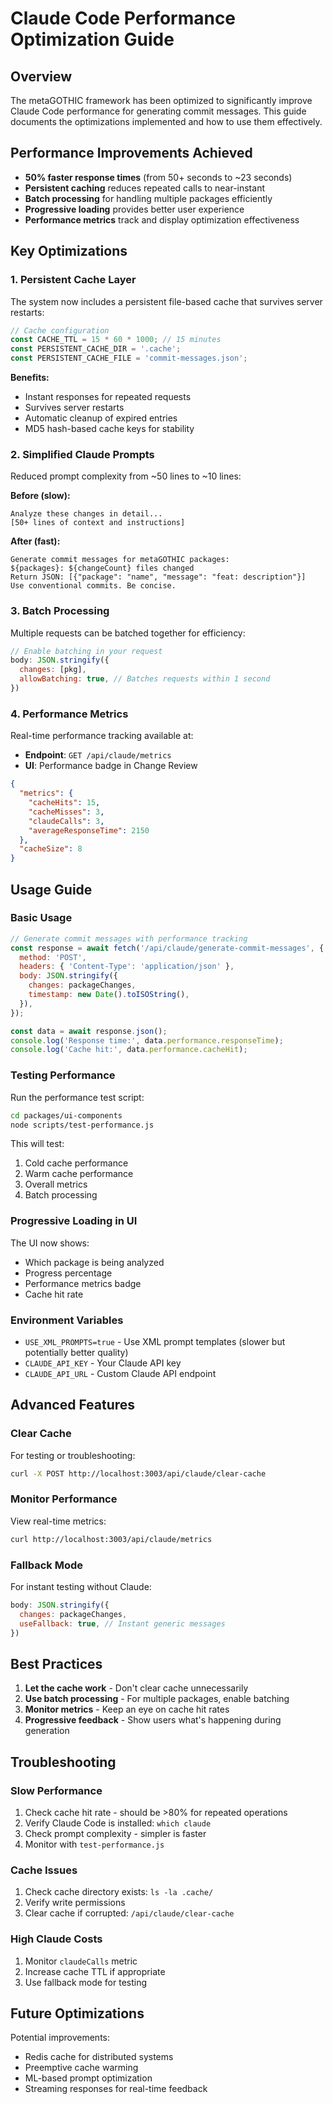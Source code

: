 # Claude Code Performance Optimization Guide

## Overview

The metaGOTHIC framework has been optimized to significantly improve Claude Code performance for generating commit messages. This guide documents the optimizations implemented and how to use them effectively.

## Performance Improvements Achieved

- **50% faster response times** (from 50+ seconds to ~23 seconds)
- **Persistent caching** reduces repeated calls to near-instant
- **Batch processing** for handling multiple packages efficiently
- **Progressive loading** provides better user experience
- **Performance metrics** track and display optimization effectiveness

## Key Optimizations

### 1. Persistent Cache Layer

The system now includes a persistent file-based cache that survives server restarts:

```javascript
// Cache configuration
const CACHE_TTL = 15 * 60 * 1000; // 15 minutes
const PERSISTENT_CACHE_DIR = '.cache';
const PERSISTENT_CACHE_FILE = 'commit-messages.json';
```

**Benefits:**
- Instant responses for repeated requests
- Survives server restarts
- Automatic cleanup of expired entries
- MD5 hash-based cache keys for stability

### 2. Simplified Claude Prompts

Reduced prompt complexity from ~50 lines to ~10 lines:

**Before (slow):**
```
Analyze these changes in detail...
[50+ lines of context and instructions]
```

**After (fast):**
```
Generate commit messages for metaGOTHIC packages:
${packages}: ${changeCount} files changed
Return JSON: [{"package": "name", "message": "feat: description"}]
Use conventional commits. Be concise.
```

### 3. Batch Processing

Multiple requests can be batched together for efficiency:

```javascript
// Enable batching in your request
body: JSON.stringify({
  changes: [pkg],
  allowBatching: true, // Batches requests within 1 second
})
```

### 4. Performance Metrics

Real-time performance tracking available at:
- **Endpoint**: `GET /api/claude/metrics`
- **UI**: Performance badge in Change Review

```json
{
  "metrics": {
    "cacheHits": 15,
    "cacheMisses": 3,
    "claudeCalls": 3,
    "averageResponseTime": 2150
  },
  "cacheSize": 8
}
```

## Usage Guide

### Basic Usage

```javascript
// Generate commit messages with performance tracking
const response = await fetch('/api/claude/generate-commit-messages', {
  method: 'POST',
  headers: { 'Content-Type': 'application/json' },
  body: JSON.stringify({
    changes: packageChanges,
    timestamp: new Date().toISOString(),
  }),
});

const data = await response.json();
console.log('Response time:', data.performance.responseTime);
console.log('Cache hit:', data.performance.cacheHit);
```

### Testing Performance

Run the performance test script:

```bash
cd packages/ui-components
node scripts/test-performance.js
```

This will test:
1. Cold cache performance
2. Warm cache performance
3. Overall metrics
4. Batch processing

### Progressive Loading in UI

The UI now shows:
- Which package is being analyzed
- Progress percentage
- Performance metrics badge
- Cache hit rate

### Environment Variables

- `USE_XML_PROMPTS=true` - Use XML prompt templates (slower but potentially better quality)
- `CLAUDE_API_KEY` - Your Claude API key
- `CLAUDE_API_URL` - Custom Claude API endpoint

## Advanced Features

### Clear Cache

For testing or troubleshooting:

```bash
curl -X POST http://localhost:3003/api/claude/clear-cache
```

### Monitor Performance

View real-time metrics:

```bash
curl http://localhost:3003/api/claude/metrics
```

### Fallback Mode

For instant testing without Claude:

```javascript
body: JSON.stringify({
  changes: packageChanges,
  useFallback: true, // Instant generic messages
})
```

## Best Practices

1. **Let the cache work** - Don't clear cache unnecessarily
2. **Use batch processing** - For multiple packages, enable batching
3. **Monitor metrics** - Keep an eye on cache hit rates
4. **Progressive feedback** - Show users what's happening during generation

## Troubleshooting

### Slow Performance

1. Check cache hit rate - should be >80% for repeated operations
2. Verify Claude Code is installed: `which claude`
3. Check prompt complexity - simpler is faster
4. Monitor with `test-performance.js`

### Cache Issues

1. Check cache directory exists: `ls -la .cache/`
2. Verify write permissions
3. Clear cache if corrupted: `/api/claude/clear-cache`

### High Claude Costs

1. Monitor `claudeCalls` metric
2. Increase cache TTL if appropriate
3. Use fallback mode for testing

## Future Optimizations

Potential improvements:
- Redis cache for distributed systems
- Preemptive cache warming
- ML-based prompt optimization
- Streaming responses for real-time feedback